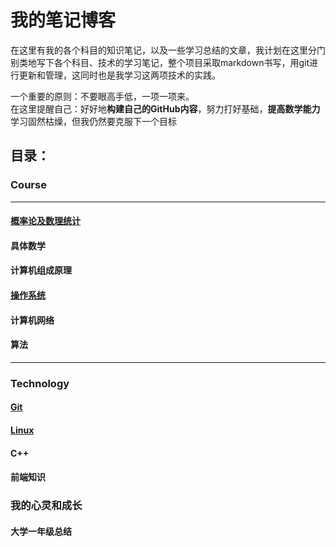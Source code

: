 # 我的笔记博客  

在这里有我的各个科目的知识笔记，以及一些学习总结的文章，我计划在这里分门别类地写下各个科目、技术的学习笔记，整个项目采取markdown书写，用git进行更新和管理，这同时也是我学习这两项技术的实践。  

一个重要的原则：不要眼高手低，一项一项来。  
在这里提醒自己：好好地**构建自己的GitHub内容**，努力打好基础，**提高数学能力**  
学习固然枯燥，但我仍然要克服下一个目标

## 目录：

### Course

---

#### [概率论及数理统计](source/Course/概率论及数理统计.md)
####  具体数学

#### 计算机组成原理

#### [操作系统](source/Course/操作系统.md)

#### 计算机网络

#### **算法**



---

### Technology

#### [Git](source/Technology/git.md)

#### [Linux](source/Technology/Linux.md)

#### C++

#### 前端知识

### 我的心灵和成长
#### 大学一年级总结

